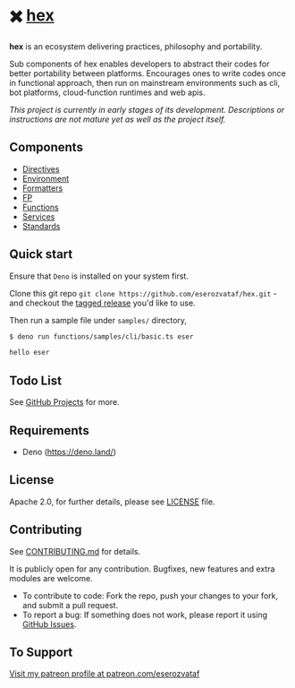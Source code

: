 # ✖️ [hex](https://github.com/eserozvataf/hex)

**hex** is an ecosystem delivering practices, philosophy and portability.

Sub components of hex enables developers to abstract their codes for better
portability between platforms. Encourages ones to write codes once in
functional approach, then run on mainstream environments such as cli, bot
platforms, cloud-function runtimes and web apis.

_This project is currently in early stages of its development. Descriptions
or instructions are not mature yet as well as the project itself._


## Components

- [Directives](src/directives/)
- [Environment](src/environment/)
- [Formatters](src/formatters/)
- [FP](src/fp/)
- [Functions](src/functions/)
- [Services](src/services/)
- [Standards](src/standards/)


## Quick start

Ensure that `Deno` is installed on your system first.

Clone this git repo `git clone https://github.com/eserozvataf/hex.git` - and
checkout the [tagged release](https://github.com/eserozvataf/hex/releases) you'd
like to use.

Then run a sample file under `samples/` directory,

```sh
$ deno run functions/samples/cli/basic.ts eser

hello eser
```

## Todo List

See [GitHub Projects](https://github.com/eserozvataf/hex/projects) for more.

## Requirements

- Deno (https://deno.land/)

## License

Apache 2.0, for further details, please see [LICENSE](LICENSE) file.

## Contributing

See [CONTRIBUTING.md](CONTRIBUTING.md) for details.

It is publicly open for any contribution. Bugfixes, new features and extra
modules are welcome.

- To contribute to code: Fork the repo, push your changes to your fork, and
  submit a pull request.
- To report a bug: If something does not work, please report it using
  [GitHub Issues](https://github.com/eserozvataf/hex/issues).

## To Support

[Visit my patreon profile at patreon.com/eserozvataf](https://www.patreon.com/eserozvataf)
